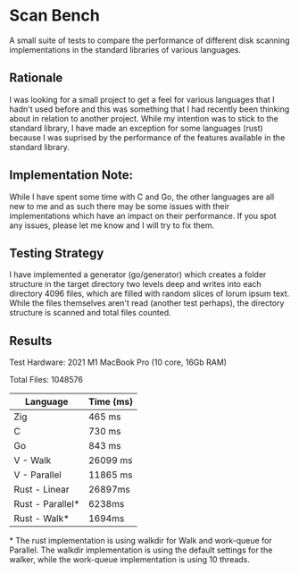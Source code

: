# Scan Bench

A small suite of tests to compare the performance of different disk scanning implementations in the standard libraries of various languages.

## Rationale
I was looking for a small project to get a feel for various languages that I hadn't used before and this was something that I had recently been thinking about in relation to another project. While my intention was to stick to the standard library, I have made an exception for some languages (rust) because I was suprised by the performance of the features available in the standard library.


## Implementation Note:
While I have spent some time with C and Go, the other languages are all new to me and as such there may be some issues with their implementations which have an impact on their performance.  If you spot any issues, please let me know and I will try to fix them.

## Testing Strategy
I have implemented a generator (go/generator) which creates a folder structure in the target directory two levels deep and writes into each directory 4096 files, which are filled with random slices of lorum ipsum text.  While the files themselves aren't read (another test perhaps), the directory structure is scanned and total files counted.

## Results

Test Hardware: 2021 M1 MacBook Pro (10 core, 16Gb RAM)

Total Files: 1048576

| Language | Time (ms) |
|----------|-----------|
| Zig | 465 ms |
| C | 730 ms |
| Go | 843 ms |
| V - Walk | 26099 ms |
| V - Parallel | 11865 ms |
| Rust - Linear | 26897ms |
| Rust - Parallel* | 6238ms |
| Rust - Walk* | 1694ms |

\* The rust implementation is using walkdir for Walk and work-queue for Parallel.  The walkdir implementation is using the default settings for the walker, while the work-queue implementation is using 10 threads.